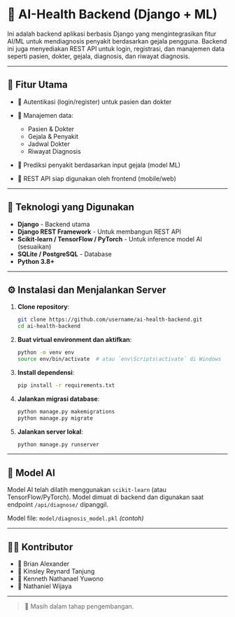 # 🧠 AI-Health Backend (Django + ML)

Ini adalah backend aplikasi berbasis Django yang mengintegrasikan fitur AI/ML untuk mendiagnosis penyakit berdasarkan gejala pengguna. Backend ini juga menyediakan REST API untuk login, registrasi, dan manajemen data seperti pasien, dokter, gejala, diagnosis, dan riwayat diagnosis.

---

## 🚀 Fitur Utama

* 🔐 Autentikasi (login/register) untuk pasien dan dokter
* 📄 Manajemen data:

  * Pasien & Dokter
  * Gejala & Penyakit
  * Jadwal Dokter
  * Riwayat Diagnosis
* 🧠 Prediksi penyakit berdasarkan input gejala (model ML)
* 📡 REST API siap digunakan oleh frontend (mobile/web)

---

## 🧱 Teknologi yang Digunakan

* **Django** - Backend utama
* **Django REST Framework** - Untuk membangun REST API
* **Scikit-learn / TensorFlow / PyTorch** - Untuk inference model AI (sesuaikan)
* **SQLite / PostgreSQL** - Database
* **Python 3.8+**

---

## ⚙️ Instalasi dan Menjalankan Server

1. **Clone repository**:

   ```bash
   git clone https://github.com/username/ai-health-backend.git
   cd ai-health-backend
   ```

2. **Buat virtual environment dan aktifkan**:

   ```bash
   python -m venv env
   source env/bin/activate  # atau `env\Scripts\activate` di Windows
   ```

3. **Install dependensi**:

   ```bash
   pip install -r requirements.txt
   ```

4. **Jalankan migrasi database**:

   ```bash
   python manage.py makemigrations
   python manage.py migrate
   ```

5. **Jalankan server lokal**:

   ```bash
   python manage.py runserver
   ```

---

## 🧠 Model AI

Model AI telah dilatih menggunakan `scikit-learn` (atau TensorFlow/PyTorch). Model dimuat di backend dan digunakan saat endpoint `/api/diagnose/` dipanggil.

Model file: `model/diagnosis_model.pkl` *(contoh)*

---

## 👩‍💼 Kontributor

* 🧑 Brian Alexander
* 🧑 Kinsley Reynard Tanjung
* 🧑 Kenneth Nathanael Yuwono
* 🧑 Nathaniel Wijaya

---

> 🚧 Masih dalam tahap pengembangan.

